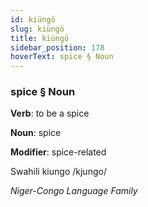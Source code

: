 ```yaml
---
id: kiüngö
slug: kiüngö
title: kiüngö
sidebar_position: 178
hoverText: spice § Noun
---
```


### spice § Noun

**Verb**: to be a spice

**Noun**: spice

**Modifier**: spice-related

Swahili kiungo /kjungo/

*Niger-Congo Language Family*